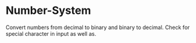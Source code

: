 # Number-System
Convert numbers from  decimal to binary and binary to decimal. Check for special character in input as well as.
